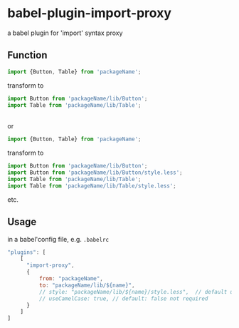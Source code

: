 # babel-plugin-import-proxy
a babel plugin for 'import' syntax proxy

## Function

```javascript
import {Button, Table} from 'packageName';
```
transform to
```javascript
import Button from 'packageName/lib/Button';
import Table from 'packageName/lib/Table';
```
<br/>
or

```javascript
import {Button, Table} from 'packageName';
```
transform to
```javascript
import Button from 'packageName/lib/Button';
import Button from 'packageName/lib/Button/style.less';
import Table from 'packageName/lib/Table';
import Table from 'packageName/lib/Table/style.less';
```

etc.



## Usage

in a babel'config file, e.g. `.babelrc`
```javascript
"plugins": [
    [
      "import-proxy",
      {
          from: "packageName",
          to: "packageName/lib/${name}",
          // style: "packageName/lib/${name}/style.less",  // default undefined not required
          // useCamelCase: true, // default: false not required
      }
    ]
]
```
